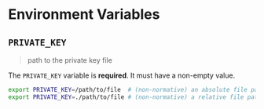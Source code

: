 # Environment Variables

## `PRIVATE_KEY`

> path to the private key file

The `PRIVATE_KEY` variable is **required**. It must have a non-empty value.

```bash
export PRIVATE_KEY=/path/to/file  # (non-normative) an absolute file path
export PRIVATE_KEY=./path/to/file # (non-normative) a relative file path
```
